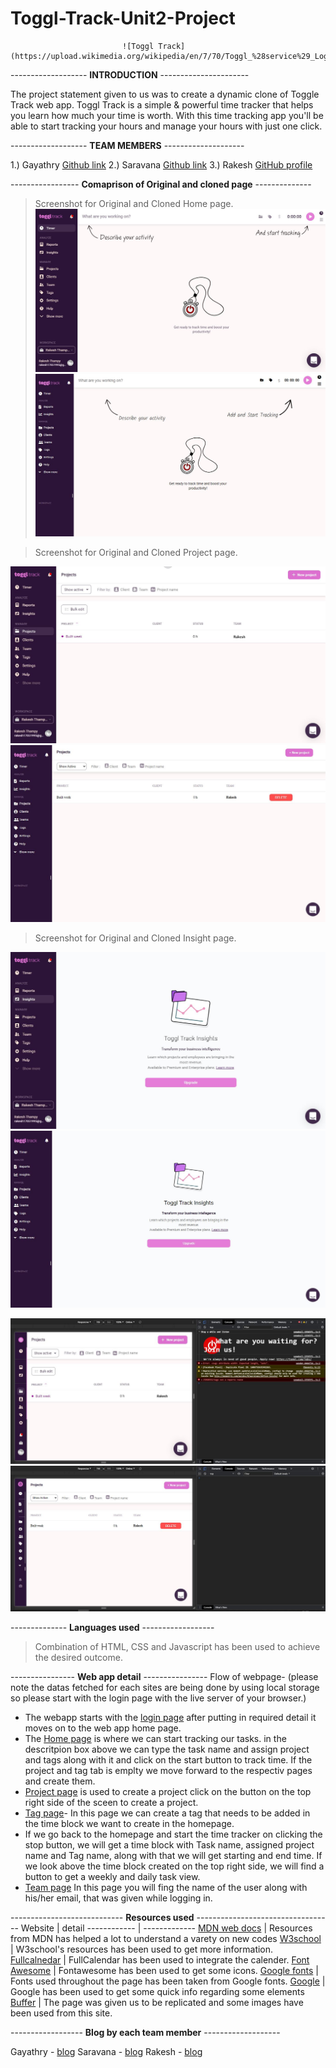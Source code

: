 # Toggl-Track-Unit2-Project
                             ![Toggl Track](https://upload.wikimedia.org/wikipedia/en/7/70/Toggl_%28service%29_Logo.png)


------------------- **INTRODUCTION** ---------------------- 

The project statement given to us was to create a  dynamic clone of Toggle Track web app. Toggl Track is a simple & powerful time tracker that helps you learn how much your time is worth. With this time tracking app you'll be able to start tracking your hours and manage your hours with just one click.

------------------- **TEAM MEMBERS** --------------------

1.) Gayathry [Github link](https://github.com/Gayathry7)
2.) Saravana [Github link](https://github.com/SaravanakumarJN)
3.) Rakesh [GitHub profile](https://github.com/Rakesh-Thampy/)

----------------- **Comaprison of Original and cloned page** --------------
> Screenshot for Original and Cloned Home page.
![Original Web app homepage](https://github.com/Gayathry7/Toggl-Track-Unit2-Project/blob/main/Screenshot/toggle_landing_original.JPG)  ![Cloned Web app homepage](https://github.com/Gayathry7/Toggl-Track-Unit2-Project/blob/main/Screenshot/toggle_landing_clone.JPG)

> Screenshot for Original and Cloned Project page.

![Original project page](https://github.com/Gayathry7/Toggl-Track-Unit2-Project/blob/main/Screenshot/toggle_project_original.JPG)  ![Cloned project page](https://github.com/Gayathry7/Toggl-Track-Unit2-Project/blob/main/Screenshot/toggle_project_clone.JPG)

> Screenshot for Original and Cloned Insight page.

![Original Insight page](https://github.com/Gayathry7/Toggl-Track-Unit2-Project/blob/main/Screenshot/toggle_insight_original.JPG)  ![Cloned Insight page](https://github.com/Gayathry7/Toggl-Track-Unit2-Project/blob/main/Screenshot/toggle_insight_clone.JPG)

![Original page media query](https://github.com/Gayathry7/Toggl-Track-Unit2-Project/blob/main/Screenshot/toggle_screenRespose_original.JPG)  ![Cloned page media query](https://github.com/Gayathry7/Toggl-Track-Unit2-Project/blob/main/Screenshot/toggle_screenRespose_clone.JPG)

-------------- **Languages used** ------------------

> Combination of HTML, CSS and Javascript has been used to achieve the desired outcome.

---------------- **Web app detail** ----------------
Flow of webpage- (please note the datas fetched for each sites are being done by using local storage so please start with the login page with the live server of your browser.)

  - The webapp starts with the [login page](https://github.com/Gayathry7/Toggl-Track-Unit2-Project/blob/main/Final%20Website/HTML/login.html) after putting in required detail it moves on to the web app home page.
  - The [Home page](https://github.com/Gayathry7/Toggl-Track-Unit2-Project/blob/main/Final%20Website/HTML/timer.html) is where we can start tracking our tasks. in the descritpion box above we can type the task name and assign project and tags along with it and click on the start button to track time. If the project and tag tab is emplty we move forward to the respectiv pages and create them. 
- [Project page](https://github.com/Gayathry7/Toggl-Track-Unit2-Project/blob/main/Final%20Website/HTML/projects.html) is used to create a project click on the button on the top right side of the sceen to create a project.
- [Tag page](https://github.com/Gayathry7/Toggl-Track-Unit2-Project/blob/main/Final%20Website/HTML/tag.html)- In this page we can create a tag that needs to be added in the time block we want to create in the homepage.
- If we go back to the homepage and start the time tracker on clicking the stop button, we will get a time block with Task name, assigned project name and Tag name, along with that we will get starting and end time. If we look above the time block created on the top right side, we will find a button to get a weekly and daily task view.
- [Team page](https://github.com/Gayathry7/Toggl-Track-Unit2-Project/blob/main/Final%20Website/HTML/team.html) In this page you will fing the name of the user along with his/her email, that was given while logging in.

---------------------------- **Resources used** ----------------------------------
Website | detail
------------ | -------------
[MDN web docs](https://developer.mozilla.org/en-US/) | Resources from MDN has helped a lot to understand a varety on new codes
[W3school](https://www.w3schools.com)  | W3school's resources has been used to get more information.
[Fullcalnedar](https://fullcalendar.io/) | FullCalendar has been used to integrate the calender.
[Font Awesome](https://fontawesome.com/) | Fontawesome has been used to get some icons.
[Google fonts](https://fonts.google.com/)  | Fonts used throughout the page has been taken from Google fonts.
[Google](https://google.co.in/) | Google has been used to get some quick info regarding some elements
[Buffer](https://buffer.com/)  | The page was given us to be replicated and some images have been used from this site.

------------------ **Blog by each team member** -------------------

Gayathry - [blog]()
Saravana - [blog]()
Rakesh - [blog](https://rakesh17.hashnode.dev/working-on-a-team-project-as-a-beginner-using-html-css-and-javascript)

